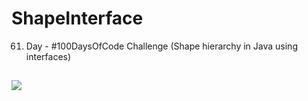 # ShapeInterface
61. Day - #100DaysOfCode Challenge (Shape hierarchy in Java using interfaces)

##
![](https://media.baamboozle.com/uploads/images/123036/1658796782_7098_gif-url.gif)
